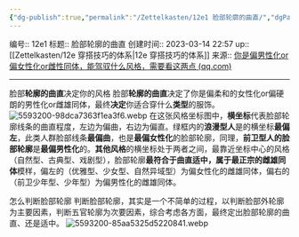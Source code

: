 ```yaml
---
{"dg-publish":true,"permalink":"/Zettelkasten/12e1 脸部轮廓的曲直/","dgPassFrontmatter":true}
---
```


编号:: 12e1
标题:: 脸部轮廓的曲直
创建时间:: 2023-03-14 22:57
up:: [[Zettelkasten/12e 穿搭技巧的体系\|12e 穿搭技巧的体系]]
来源:: [你是偏男性化or偏女性化or雌性同体，能驾驭什么风格，需要看这两点 (qq.com)](https://mp.weixin.qq.com/s?__biz=MzI0NDUxMTA0Ng==&mid=2247484378&idx=1&sn=a1e2e85b8ecaae6c6b12d53453099740&chksm=e95dfbf3de2a72e5b7e5225be309952a2afb969593b0b4a9b5d11b5d09cd7a87034d3abf6a5d&scene=21#wechat_redirect)

---
脸部**轮廓的曲直**决定你的风格
脸部**轮廓的曲直**决定了你是偏柔和的女性化or偏硬朗的男性化or雌雄同体，最终**决定**你适合穿什么**类型**的服饰。
![5593200-98dca7363f1ea3f6.webp](/img/user/attachment/5593200-98dca7363f1ea3f6.webp)
在这张风格坐标图中，**横坐标**代表脸部轮廓线条的曲直程度，左边为偏曲，右边为偏直。绿框内的**浪漫型人**是的横坐标**最偏左**，此类人群脸部线条**最偏曲**，也是**最偏女性化**的脸部轮廓，同理，**前卫型人的脸部轮廓**是**最偏男性化**的。**其他风格**的横坐标处于两者之间，最靠近坐标中心的风格（自然型、古典型、戏剧型），脸部轮廓**最符合于曲直适中，**属于最正宗的**雌雄同体**模样，偏左的（优雅型、少女型、自然异域型）为偏女性化的雌雄同体，偏右的（前卫少年型、少年型）为偏男性化的雌雄同体。

怎么判断脸部轮廓
判断脸部轮廓，其实是一个不简单的过程，以判断脸部外轮廓为主要因素，判断五官轮廓为次要因素，综合考虑各方面，最终定出脸部轮廓的曲直、还是适中。
![5593200-85aa5325d5220841.webp](/img/user/attachment/5593200-85aa5325d5220841.webp)